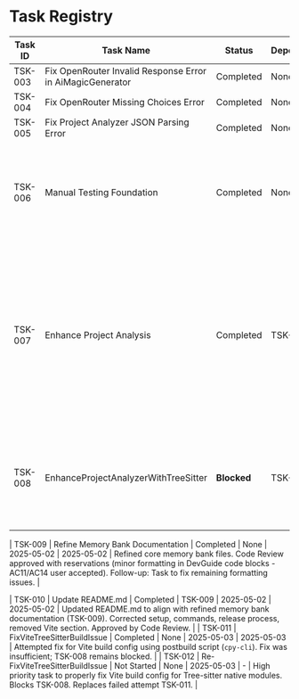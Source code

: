 # Task Registry

| Task ID | Task Name                                                 | Status      | Dependencies | Start Date | Completion Date | Notes/Follow-up                                                                                                                                                                                                                                       |
| ------- | --------------------------------------------------------- | ----------- | ------------ | ---------- | --------------- | ----------------------------------------------------------------------------------------------------------------------------------------------------------------------------------------------------------------------------------------------------- |
| TSK-003 | Fix OpenRouter Invalid Response Error in AiMagicGenerator | Completed   | None         | 2025-04-30 | 2025-04-30      |                                                                                                                                                                                                                                                       |
| TSK-004 | Fix OpenRouter Missing Choices Error                      | Completed   | None         | 2025-04-30 | 2025-04-30      |                                                                                                                                                                                                                                                       |
| TSK-005 | Fix Project Analyzer JSON Parsing Error                   | Completed   | None         |            |                 |                                                                                                                                                                                                                                                       |
| TSK-006 | Manual Testing Foundation                                 | Completed   | None         | 2025-05-02 | 2025-05-02      | Findings: ProjectContext lacks detailed internal structure. Follow-up: Enhance Project Analysis for more granular ProjectContext (New Task).                                                                                                          |
| TSK-007 | Enhance Project Analysis                                  | Completed   | TSK-006      | 2025-05-02 | 2025-05-02      | Completed with successful Code Review. Memory Bank Update Recommendation: Update DeveloperGuide.md's section on Project Analysis to reflect the enhanced ProjectContext structure (definedFunctions, definedClasses). Consider adding a JSON example. |
| TSK-008 | EnhanceProjectAnalyzerWithTreeSitter                      | **Blocked** | TSK-012      | 2025-05-02 | -               | Blocked again during Subtask 5 manual verification. TSK-011 fix was insufficient. Requires new task (TSK-012) to properly fix Vite/Tree-sitter build issue.                                                                                           |

| TSK-009 | Refine Memory Bank Documentation | Completed | None | 2025-05-02 | 2025-05-02 | Refined core memory bank files. Code Review approved with reservations (minor formatting in DevGuide code blocks - AC11/AC14 user accepted). Follow-up: Task to fix remaining formatting issues. |

| TSK-010 | Update README.md | Completed | TSK-009 | 2025-05-02 | 2025-05-02 | Updated README.md to align with refined memory bank documentation (TSK-009). Corrected setup, commands, release process, removed Vite section. Approved by Code Review. |
| TSK-011 | FixViteTreeSitterBuildIssue | Completed | None | 2025-05-03 | 2025-05-03 | Attempted fix for Vite build config using postbuild script (`cpy-cli`). Fix was insufficient; TSK-008 remains blocked. |
| TSK-012 | Re-FixViteTreeSitterBuildIssue | Not Started | None | 2025-05-03 | - | High priority task to properly fix Vite build config for Tree-sitter native modules. Blocks TSK-008. Replaces failed attempt TSK-011. |
